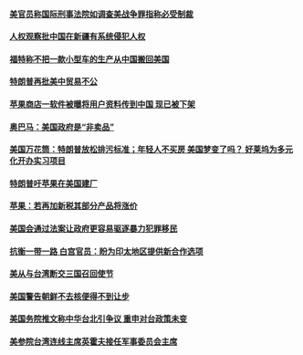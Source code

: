 #### [美官员称国际刑事法院如调查美战争罪指称必受制裁](../pages/zg_yre_rvq/4564598.md) 

#### [人权观察批中国在新疆有系统侵犯人权](../pages/zg_yre_rvq/4564540.md) 

#### [福特称不把一款小型车的生产从中国搬回美国](../pages/zg_yre_rvq/4564529.md) 

#### [特朗普再批美中贸易不公](../pages/zg_yre_rvq/4563874.md) 

#### [苹果商店一软件被曝将用户资料传到中国  现已被下架](../pages/zg_yre_rvq/4563729.md) 

#### [奥巴马：美国政府是“非卖品”](../pages/zg_yre_rvq/4563306.md) 

#### [美国万花筒：特朗普放松排污标准；年轻人不买房 美国梦变了吗？ 好莱坞为多元化开办实习项目](../pages/zg_yre_rvq/4563167.md) 

#### [特朗普吁苹果在美国建厂](../pages/zg_yre_rvq/4563158.md) 

#### [苹果：若再加新税其部分产品将涨价](../pages/zg_yre_rvq/4562914.md) 

#### [美国会通过法案让政府更容易驱逐暴力犯罪移民](../pages/zg_yre_rvq/4562831.md) 

#### [抗衡一带一路  白宫官员：盼为印太地区提供新合作选项 ](../pages/zg_yre_rvq/4562799.md) 

#### [美从与台湾断交三国召回使节](../pages/zg_yre_rvq/4562791.md) 

#### [美国警告朝鲜不去核便得不到让步](../pages/zg_yre_rvq/4562479.md) 

#### [美国务院推文称中华台北引争议 重申对台政策未变](../pages/zg_yre_rvq/4562474.md) 

#### [美参院台湾连线主席英霍夫接任军事委员会主席](../pages/zg_yre_rvq/4562468.md) 

